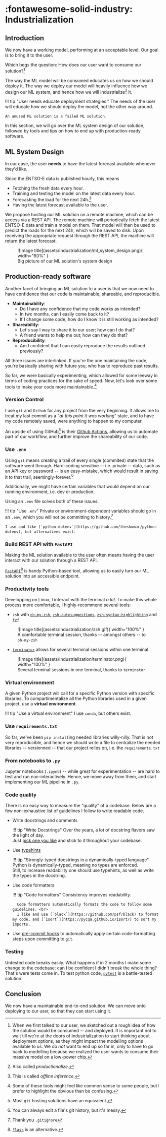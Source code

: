 # :fontawesome-solid-industry: Industrialization

## Introduction 

We now have a working model, performing at an acceptable level. Our goal is to bring it to the user.

Which begs the question: How does our user want to consume our solution?[^1]

[^1]: When we first talked to our user, we sketched out a rough idea of how the solution would be consumed -- and deployed. It is important not to wait till we're at the doors of industrialization to start thinking about deployment options, as they might impact the modelling options available to us. We do _not_ want to end up so far in, only to have to go back to modelling because we realized the user wants to consume their massive model on a low-power chip. 

The way the ML model will be consumed educates us on how we should deploy it. 
The way we deploy our model will heavily influence how we design our ML system, and hence how we will industrialize[^2] it.

[^2]: Also called _productionalize_.

!!! tip "User needs educate deployment strategies."
    The needs of the user will educate how we should deploy the model, not the other way around.

    An unused ML solution is a failed ML solution.

In this section, we will go over the ML system design of our solution, followed by tools and tips on how to end up with production-ready software.

## ML System Design

In our case, the user **needs** to have the latest forecast available whenever they'd like.

Since the ENTSO-E data is published hourly, this means

- Fetching the fresh data every hour.
- Training and testing the model on the latest data every hour.
- Forecasting the load for the next 24h.[^3]
- Having the latest forecast available to the user.

[^3]: This is called _offline inference_.

We propose hosting our ML solution on a remote machine, which can be access via a REST API.
The remote machine will periodically fetch the latest ENTSO-E data and train a model on them.
That model will then be used to predict the loads for the next 24h, which will be saved to disk.
Upon receiving the appropriate request through the REST API, the machine will return the latest forecast.

<figure markdown="span">
  ![Image title](assets/industrialization/ml_system_design.png){ width="90%" }
  <figcaption>Big picture of our ML solution's system design</figcaption>
</figure>

## Production-ready software

Another facet of bringing an ML solution to a user is that we now need to have confidence that our code is maintainable, shareable, and reproducible. 

- **Maintainability**:
    - Do I have any confidence that my code works as intended?
    - In two months, can I easily come back to it? 
    - If I change some code, how do I know it is still working as intended?
- **Shareability**: 
    - Let's say I way to share it to our user; how can I do that?
    - A friend wants to help me out; how can they do that?
- **Reproducibility**: 
    - Am I confident that I can easily reproduce the results outlined previously?

All three issues are interlinked.
If you're the one maintaining the code, you're basically sharing with future you, who has to reproduce past results.

So far, we were basically experimenting, which allowed for some leeway in terms of coding practices for the sake of speed.
Now, let's look over some tools to make your code more maintainable.[^4]

[^4]: Some of these tools might feel like common sense to some people, but I prefer to highlight the obvious than be confusing.

### Version Control

I use `git` and `Github` for any project from the very beginning. 
It allows me to treat my last commit as a "_at this point it was working_" state, and to have my code remotely saved, were anything to happen to my computer.

An upside of using GitHub[^5] is their [Github Actions](https://github.com/features/actions), allowing us to automate part of our workflow, and further improve the shareability of our code.

[^5]: Most `git` hosting solutions have an equivalent.

### Use `.env`

Using `git` means creating a trail of every single (commited) state that the software went through.
Hard-coding sensitive -- i.e. private -- data, such as an API key or password -- is an easy-mistake, which would result in saving it to that trail, seemingly-forever.[^6]

[^6]: You can always edit a file's git history, but it's messy.

Additionally, we might have certain variables that would depend on our running environment, i.e. dev or production.

Using an `.env` file solves both of these issues.

!!! tip "Use `.env`"
    Private or environment-dependent variables should go in an `.env`, which you will not be committing to history.[^7]

    I use and like [`python-dotenv`](https://github.com/theskumar/python-dotenv), but alternatives exist.

[^7]: Thank you `.gitignore`

### Build REST API with `FastAPI`

Making the ML solution available to the user often means having the user interact with our solution through a REST API.

[`FastAPI`](https://fastapi.tiangolo.com/)[^8] is handy Python-based tool, allowing us to easily turn our ML solution into an accessible endpoint.

[^8]: [`Flask`](https://flask.palletsprojects.com/en/) is an alternative.

### Productivity tools

Developping on Linux, I interact with the terminal _a lot_. To make this whole process more comfortable, I highly-recommend several tools:

- `zsh` with [`oh-my-zsh`](https://ohmyz.sh), [`zsh-autosuggestions`](https://github.com/zsh-users/zsh-autosuggestions), [`zsh-syntax-highlighting`](https://github.com/zsh-users/zsh-syntax-highlighting) and [`fzf`](https://github.com/junegunn/fzf)

<figure markdown="span">
  ![Image title](assets/industrialization/zsh.gif){ width="100%" }
  <figcaption>A comfortable terminal session, thanks -- amongst others -- to <code>oh-my-zsh</code></figcaption>
</figure>

- [`terminator`](https://gnome-terminator.org) allows for several terminal sessions within one terminal

<figure markdown="span">
  ![Image title](assets/industrialization/terminator.png){ width="100%" }
  <figcaption>Several terminal sessions in one terminal, thanks to <code>terminator</code></figcaption>
</figure>

### Virtual environment

A given Python project will call for a specific Python version with specific libraries.
To compartimentalize all the Python libraries used in a given project, use a **virtual environment**.

!!! tip "Use a virtual environment"
    I use `conda`, but others exist.

### Use `requirements.txt`

So far, we've been `pip install`ing needed libraries willy-nilly. 
That is not very reproducible, and hence we should write a file to centralize the needed libraries -- versionned -- that our project relies on, i.e. the `requirements.txt`

### From notebooks to `.py`

Jupyter notebooks (`.ipynb`) -- while great for experimentation -- are hard to test and run non-interactively. 
Hence, we move away from them, and start implementing our ML pipeline in `.py`.

### Code quality

There is no easy way to measure the "quality" of a codebase.
Below are a few non-exhaustive list of guidelines I follow to write readable code.

- Write docstrings and comments

    !!! tip "Write Docstrings"
        Over the years, a lot of docstring flavors saw the light of day. <br>
        Just [pick one you like](https://docs.dasch.swiss/latest/DSP-TOOLS/developers/code-quality-tools/python-docstring-formatting/) and stick to it throughout your codebase.

- Use [typehints](https://docs.python.org/3/library/typing.html)

    !!! tip "Strongly-typed docstrings in a dynamically-typed language"
        Python is dynamically-typed, meaning no types are enforced. <br>
        Still, to increase readability one should use typehints, as well as write the types in the docstring.

- Use code formatters

    !!! tip "Code formatters"
        Consistency improves readability.
        
        Code formatters automatically formats the code to follow some guidelines. <br>
        I like and use [`black`](https://github.com/psf/black) to format my code, and [`isort`](https://pycqa.github.io/isort/) to sort my imports.

- Use [pre-commit hooks](https://pre-commit.com/) to automatically apply certain code-formatting steps upon committing to `git`.

### Testing

Untested code breaks easily. What happens if in 2 months I make some change to the codebase; can I be confident I didn't break the whole thing?
That's were tests come in. To test python code, [`pytest`](https://docs.pytest.org/en/stable/) is a battle-tested solution.

## Conclusion

We now have a maintainable end-to-end solution. We can move onto deploying to our user, so that they can start using it. 
